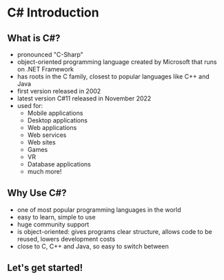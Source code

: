 # C# Introduction

## What is C#?

- pronounced "C-Sharp"
- object-oriented programming language created by Microsoft that runs on .NET Framework
- has roots in the C family, closest to popular languages like C++ and Java
- first version released in 2002
- latest version C#11 released in November 2022
- used for:
    - Mobile applications
    - Desktop applications
    - Web applications
    - Web services
    - Web sites
    - Games
    - VR
    - Database applications
    - much more!

## Why Use C#?

- one of most popular programming languages in the world
- easy to learn, simple to use
- huge community support
- is object-oriented: gives programs clear structure, allows code to be reused, lowers development costs
- close to C, C++ and Java, so easy to switch between

## Let's get started!



